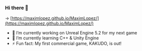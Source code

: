 ### Hi there 👋
-> [https://maximlopez.github.io/MaximLopez/](https://maximlopez.github.io/MaximLopez/)

- 🔭 I’m currently working on Unreal Engine 5.2 for my next game
- 🌱 I’m currently learning C++ & Unity Engine
- ⚡ Fun fact: My first commercial game, KAKUDO, is out!

<!--
**MaximLopez/MaximLopez** is a ✨ _special_ ✨ repository because its `README.md` (this file) appears on your GitHub profile.

Here are some ideas to get you started:

- 🔭 I’m currently working on ...
- 🌱 I’m currently learning ...
- 👯 I’m looking to collaborate on ...
- 🤔 I’m looking for help with ...
- 💬 Ask me about ...
- 📫 How to reach me: ...
- 😄 Pronouns: ...
- ⚡ Fun fact: ...
-->
